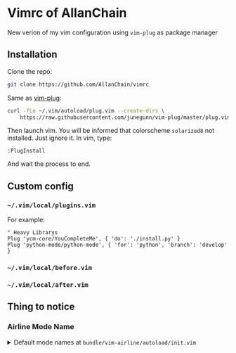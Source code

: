 # Vimrc of AllanChain

New verion of my vim configuration using `vim-plug` as package manager

## Installation

Clone the repo:
```bash
git clone https://github.com/AllanChain/vimrc
```
Same as [vim-plug](https://github.com/junegunn/vim-plug):
```bash
curl -fLo ~/.vim/autoload/plug.vim --create-dirs \
    https://raw.githubusercontent.com/junegunn/vim-plug/master/plug.vim
```
Then launch vim. You will be informed that colorscheme `solarized8` not installed. Just ignore it. In vim, type:
```vim
:PlugInstall
```
And wait the process to end.

## Custom config

### `~/.vim/local/plugins.vim`

For example:
```vim
" Heavy Librarys
Plug 'ycm-core/YouCompleteMe', { 'do': './install.py' }
Plug 'python-mode/python-mode', { 'for': 'python', 'branch': 'develop' }
```
### `~/.vim/local/before.vim`
### `~/.vim/local/after.vim`

## Thing to notice

### Airline Mode Name

<details>
<summary>Default mode names at <code>bundle/vim-airline/autoload/init.vim</code></summary>
<!--Terminate HTML with a new line-->

```vim
call extend(g:airline_mode_map, {
        \ '__' : '------',
        \ 'c'  : 'COMMAND',
        \ 'i'  : 'INSERT',
        \ 'ic' : 'INSERT COMPL',
        \ 'ix' : 'INSERT COMPL',
        \ 'multi' : 'MULTI',
        \ 'n'  : 'NORMAL',
        \ 'ni' : '(INSERT)',
        \ 'no' : 'OP PENDING',
        \ 'R'  : 'REPLACE',
        \ 'Rv' : 'V REPLACE',
        \ 's'  : 'SELECT',
        \ 'S'  : 'S-LINE',
        \ '' : 'S-BLOCK',     " Ctrl+s
        \ 't'  : 'TERMINAL',
        \ 'v'  : 'VISUAL',
        \ 'V'  : 'V-LINE',
        \ '' : 'V-BLOCK',     " Ctrl+v
        \ }, 'keep')
```
</details>
